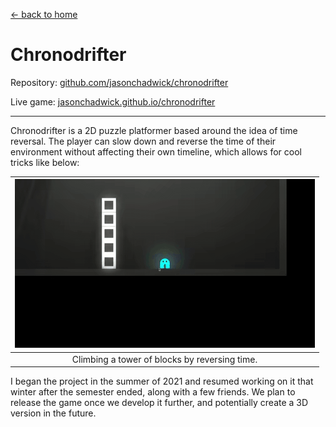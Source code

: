 [← back to home](https://jasonchadwick.github.io)

# Chronodrifter

Repository: [github.com/jasonchadwick/chronodrifter](https://github.com/jasonchadwick/chronodrifter)

Live game: [jasonchadwick.github.io/chronodrifter](https://jasonchadwick.github.io/chronodrifter)

---

Chronodrifter is a 2D puzzle platformer based around the idea of time reversal. The player can slow down and reverse the time of their environment without affecting their own timeline, which allows for cool tricks like below:

| ![towerjump-gif](/files/tower.gif) |
|:--:|
|Climbing a tower of blocks by reversing time.|

I began the project in the summer of 2021 and resumed working on it that winter after the semester ended, along with a few friends. We plan to release the game once we develop it further, and potentially create a 3D version in the future.

